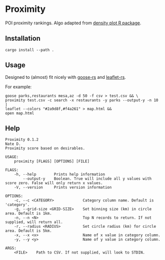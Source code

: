 # Proximity 
POI proximity rankings. Algo adapted from [density plot R package](https://cran.r-project.org/web/packages/pointdensityP/index.html).

## Installation

`cargo install --path .`

## Usage

Designed to (almost) fit nicely with [goose-rs](https://github.com/natefduncan/goose-rs) and [leaflet-rs](https://github.com/natefduncan/leaflet-rs).

For example:

```
goose parks,restaurants mesa,az -d 50 -f csv > test.csv && \
proximity test.csv -c search -x restaurants -y parks --output-y -n 10 |
leaflet --colors "#2a9d8f,#f4a261" > map.html &&
open map.html
```

## Help
```
Proximity 0.1.2
Nate D.
Proximity score based on desirables.

USAGE:
    proximity [FLAGS] [OPTIONS] [FILE]

FLAGS:
    -h, --help        Prints help information
        --output-y    Boolean. True will include all y values with score zero. False will only return x values.
    -V, --version     Prints version information

OPTIONS:
    -c, --c <CATEGORY>             Category column name. Default is 'category'.
    -g, --grid-size <GRID-SIZE>    Set binning size (km) in circle area. Default is 1km.
    -n, --n <N>                    Top N records to return. If not supplied, will return all.
    -r, --radius <RADIUS>          Set circle radius (km) for circle area. Default is 5km.
    -x, --x <x>                    Name of x value in category column.
    -y, --y <y>                    Name of y value in category column.

ARGS:
    <FILE>    Path to CSV. If not supplied, will look to STDIN.
```





